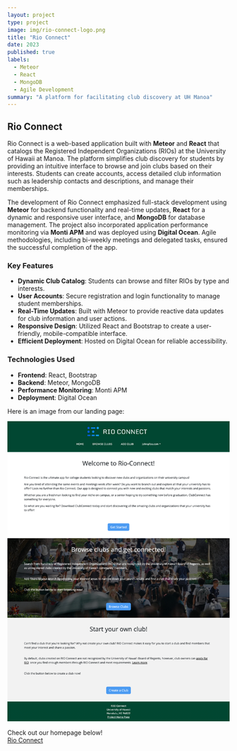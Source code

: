 ```yaml
---
layout: project
type: project
image: img/rio-connect-logo.png
title: "Rio Connect"
date: 2023
published: true
labels:
  - Meteor
  - React
  - MongoDB
  - Agile Development
summary: "A platform for facilitating club discovery at UH Manoa"
---
```


## Rio Connect

Rio Connect is a web-based application built with **Meteor** and **React** that catalogs the Registered Independent Organizations (RIOs) at the University of Hawaii at Manoa. The platform simplifies club discovery for students by providing an intuitive interface to browse and join clubs based on their interests. Students can create accounts, access detailed club information such as leadership contacts and descriptions, and manage their memberships.

The development of Rio Connect emphasized full-stack development using **Meteor** for backend functionality and real-time updates, **React** for a dynamic and responsive user interface, and **MongoDB** for database management. The project also incorporated application performance monitoring via **Monti APM** and was deployed using **Digital Ocean**. Agile methodologies, including bi-weekly meetings and delegated tasks, ensured the successful completion of the app.

### Key Features
- **Dynamic Club Catalog**: Students can browse and filter RIOs by type and interests.  
- **User Accounts**: Secure registration and login functionality to manage student memberships.  
- **Real-Time Updates**: Built with Meteor to provide reactive data updates for club information and user actions.  
- **Responsive Design**: Utilized React and Bootstrap to create a user-friendly, mobile-compatible interface.  
- **Efficient Deployment**: Hosted on Digital Ocean for reliable accessibility.

### Technologies Used
- **Frontend**: React, Bootstrap  
- **Backend**: Meteor, MongoDB  
- **Performance Monitoring**: Monti APM  
- **Deployment**: Digital Ocean  

Here is an image from our landing page:

<div class="text-center p-4">
  <img src="../img/landing-page-2.png" class="img-thumbnail" >
</div>

Check out our homepage below!  
[Rio Connect](https://rio-connect.github.io/)
